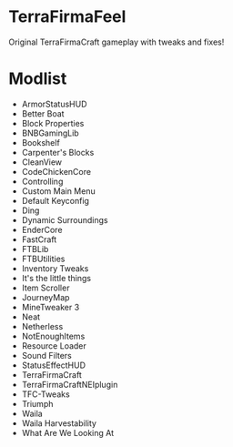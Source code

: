 # TerraFirmaFeel
Original TerraFirmaCraft gameplay with tweaks and fixes!
 
# Modlist
- ArmorStatusHUD
- Better Boat
- Block Properties
- BNBGamingLib
- Bookshelf
- Carpenter's Blocks
- CleanView 
- CodeChickenCore
- Controlling
- Custom Main Menu
- Default Keyconfig
- Ding
- Dynamic Surroundings
- EnderCore
- FastCraft
- FTBLib
- FTBUtilities
- Inventory Tweaks
- It's the little things
- Item Scroller
- JourneyMap
- MineTweaker 3
- Neat
- Netherless
- NotEnoughItems
- Resource Loader
- Sound Filters
- StatusEffectHUD
- TerraFirmaCraft
- TerraFirmaCraftNEIplugin
- TFC-Tweaks
- Triumph
- Waila
- Waila Harvestability
- What Are We Looking At

